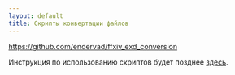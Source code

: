 ```yaml
---
layout: default
title: Скрипты конвертации файлов
---
```


<https://github.com/endervad/ffxiv_exd_conversion>

Инструкция по использованию скриптов будет позднее [здесь](/xivrus/guide/conversion).